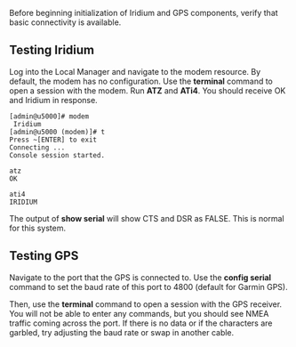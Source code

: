 Before beginning initialization of Iridium and GPS components, verify that basic connectivity is available.

## Testing Iridium

Log into the Local Manager and navigate to the modem resource. By default, the modem has no configuration. Use the **terminal** command to open a session with the modem. Run **ATZ** and **ATi4**. You should receive OK and Iridium in response.

```
[admin@u5000]# modem
 Iridium
[admin@u5000 (modem)]# t
Press ~[ENTER] to exit
Connecting ...
Console session started.

atz
OK

ati4
IRIDIUM
```

The output of **show serial** will show CTS and DSR as FALSE. This is normal for this system.

## Testing GPS

Navigate to the port that the GPS is connected to. Use the **config serial** command to set the baud rate of this port to 4800 (default for Garmin GPS).

Then, use the **terminal** command to open a session with the GPS receiver. You will not be able to enter any commands, but you should see NMEA traffic coming across the port. If there is no data or if the characters are garbled, try adjusting the baud rate or swap in another cable.

<!-- 5.3 -->